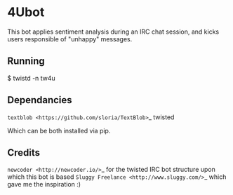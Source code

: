 4Ubot
=====

This bot applies sentiment analysis during an IRC chat session, and kicks users responsible of "unhappy" messages.

Running
-------

$ twistd -n tw4u

Dependancies
------------

`textblob <https://github.com/sloria/TextBlob>`_
twisted

Which can be both installed via pip.

Credits
-------

`newcoder <http://newcoder.io/>`_ for the twisted IRC bot structure upon which this bot is based
`Sluggy Freelance <http://www.sluggy.com/>`_ which gave me the inspiration :)
